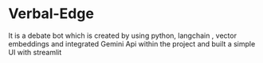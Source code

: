 # Verbal-Edge
It is a debate bot which is created by using python, langchain , vector embeddings and integrated Gemini Api within the project and built a simple UI with streamlit
